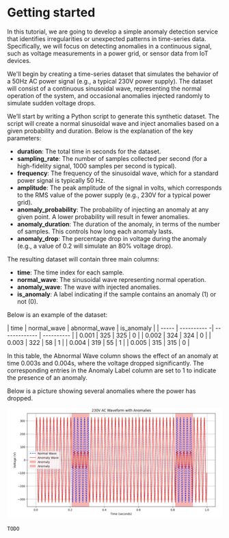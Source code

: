 # Getting started
In this tutorial, we are going to develop a simple anomaly detection service that identifies irregularities or unexpected patterns in time-series data. Specifically, we will focus on detecting anomalies in a continuous signal, such as voltage measurements in a power grid, or sensor data from IoT devices. 

We'll begin by creating a time-series dataset that simulates the behavior of a 50Hz AC power signal (e.g., a typical 230V power supply). The dataset will consist of a continuous sinusoidal wave, representing the normal operation of the system, and occasional anomalies injected randomly to simulate sudden voltage drops.

We’ll start by writing a Python script to generate this synthetic dataset. The script will create a normal sinusoidal wave and inject anomalies based on a given probability and duration. 
Below is the explanation of the key parameters:

* **duration**: The total time in seconds for the dataset.
* **sampling_rate**: The number of samples collected per second (for a high-fidelity signal, 1000 samples per second is typical).
* **frequency**: The frequency of the sinusoidal wave, which for a standard power signal is typically 50 Hz.
* **amplitude**: The peak amplitude of the signal in volts, which corresponds to the RMS value of the power supply (e.g., 230V for a typical power grid).
* **anomaly_probability**: The probability of injecting an anomaly at any given point. A lower probability will result in fewer anomalies.
* **anomaly_duration**: The duration of the anomaly, in terms of the number of samples. This controls how long each anomaly lasts.
* **anomaly_drop**: The percentage drop in voltage during the anomaly (e.g., a value of 0.2 will simulate an 80% voltage drop).

The resulting dataset will contain three main columns:

* **time**: The time index for each sample.
* **normal_wave**: The sinusoidal wave representing normal operation.
* **anomaly_wave**: The wave with injected anomalies.
* **is_anomaly**: A label indicating if the sample contains an anomaly (1) or not (0).

Below is an example of the dataset:

| time  | normal_wave | abnormal_wave | is_anomaly |
| ----- | ---------- -| ------------- | ---------- | 
| 0.001	| 325  	      | 325	          | 0          |
| 0.002 | 324	      | 324	          | 0          |
| 0.003	| 322	      | 58	          | 1          |
| 0.004	| 319	      | 55	          | 1          |
| 0.005	| 315	      | 315	          | 0          |

In this table, the Abnormal Wave column shows the effect of an anomaly at time 0.003s and 0.004s, where the voltage dropped significantly. The corresponding entries in the Anomaly Label column are set to 1 to indicate the presence of an anomaly.

Below is a picture showing several anomalies where the power has dropped.

<img src="anomalies.png">




```bash
TODO
```
